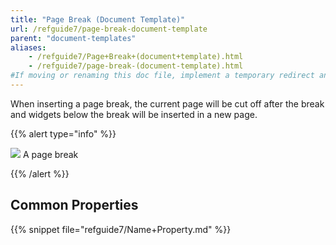 ```yaml
---
title: "Page Break (Document Template)"
url: /refguide7/page-break-document-template
parent: "document-templates"
aliases:
    - /refguide7/Page+Break+(document+template).html
    - /refguide7/page-break-(document-template).html
#If moving or renaming this doc file, implement a temporary redirect and let the respective team know they should update the URL in the product. See Mapping to Products for more details.
---
```



When inserting a page break, the current page will be cut off after the break and widgets below the break will be inserted in a new page.

{{% alert type="info" %}}

![](attachments/819203/918135.png)
A page break

{{% /alert %}}

## Common Properties

{{% snippet file="refguide7/Name+Property.md" %}}
